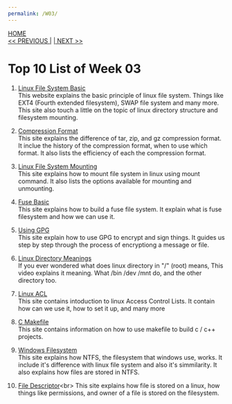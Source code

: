 ```yaml
---
permalink: /W03/
---
```

[HOME](../)<br>
[<< PREVIOUS |](../W02/)
[| NEXT >>](../W04/)<br>
# Top 10 List of Week 03

1. [Linux File System Basic](https://opensource.com/life/16/10/introduction-linux-filesystems/)<br>
This website explains the basic principle of linux file system. Things like EXT4 (Fourth extended filesystem), SWAP file system and many more. This site also touch a little on the topic of linux directory structure and filesystem mounting.

2. [Compression Format](https://itsfoss.com/tar-vs-zip-vs-gz/)<br>
This site explains the difference of tar, zip, and gz compression format. It inclue the history of the compression format, when to use which format. It also lists the efficiency of each the compression format.

3. [Linux File System Mounting](https://www.geeksforgeeks.org/mount-command-in-linux-with-examples/)<br>
This site explains how to mount file system in linux using mount command. It also lists the options available for mounting and unmounting.

4. [Fuse Basic](https://medium.com/@cris178/building-a-fuse-file-system-ee8f90fd0a2f)<br>
This site explains how to build a fuse file system. It explain what is fuse filesystem and how we can use it.

5. [Using GPG](https://www.digitalocean.com/community/tutorials/how-to-use-gpg-to-encrypt-and-sign-messages)<br>
This site explain how to use GPG to encrypt and sign things. It guides us step by step through the process of encryptiong a message or file.

6. [Linux Directory Meanings](https://www.youtube.com/watch?v=42iQKuQodW4)<br>
If you ever wondered what does linux directory in "/" (root) means, This video explains it meaning. What /bin /dev /mnt do, and the other directory too.

7. [Linux ACL](https://www.redhat.com/sysadmin/linux-access-control-lists)<br>
This site contains intoduction to linux Access Control Lists. It contain how can we use it, how to set it up, and many more

8. [C Makefile](https://makefiletutorial.com/)<br>
This site contains information on how to use makefile to build c / c++ projects.

9. [Windows Filesystem](https://medium.com/hetman-software/inside-ntfs-files-in-the-ntfs-system-775ae2892060)<br>
This site explains how NTFS, the filesystem that windows use, works. It include it's difference with linux file system and also it's simmilarity. It also explains how files are stored in NTFS.

10. [File Descriptor](https://www.computerhope.com/jargon/f/file-descriptor.htm#:~:text=A%20file%20descriptor%20is%20a,Grants%20access.)<br>
This site explains how file is stored on a linux, how things like permissions, and owner of a file is stored on the filesystem.

